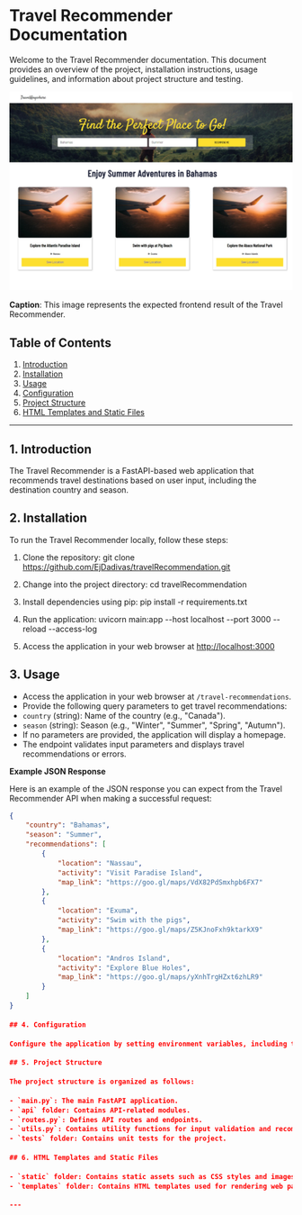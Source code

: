 # Travel Recommender Documentation

Welcome to the Travel Recommender documentation. This document provides an overview of the project, installation instructions, usage guidelines, and information about project structure and testing.

![Frontend Result](static/frontend.jpeg)

**Caption**: This image represents the expected frontend result of the Travel Recommender.

## Table of Contents

1. [Introduction](#1-introduction)
2. [Installation](#2-installation)
3. [Usage](#3-usage)
4. [Configuration](#4-configuration)
5. [Project Structure](#5-project-structure)
6. [HTML Templates and Static Files](#6-html-templates-and-static-files)

---

## 1. Introduction

The Travel Recommender is a FastAPI-based web application that recommends travel destinations based on user input, including the destination country and season.

## 2. Installation

To run the Travel Recommender locally, follow these steps:

1. Clone the repository:
   git clone https://github.com/EjDadivas/travelRecommendation.git

2. Change into the project directory:
   cd travelRecommendation

3. Install dependencies using pip:
   pip install -r requirements.txt

4. Run the application:
   uvicorn main:app --host localhost --port 3000 --reload --access-log

5. Access the application in your web browser at [http://localhost:3000](http://localhost:3000)

## 3. Usage

- Access the application in your web browser at `/travel-recommendations`.
- Provide the following query parameters to get travel recommendations:
- `country` (string): Name of the country (e.g., "Canada").
- `season` (string): Season (e.g., "Winter", "Summer", "Spring", "Autumn").
- If no parameters are provided, the application will display a homepage.
- The endpoint validates input parameters and displays travel recommendations or errors.

**Example JSON Response**

Here is an example of the JSON response you can expect from the Travel Recommender API when making a successful request:

```json
{
    "country": "Bahamas",
    "season": "Summer",
    "recommendations": [
        {
            "location": "Nassau",
            "activity": "Visit Paradise Island",
            "map_link": "https://goo.gl/maps/VdX82PdSmxhpb6FX7"
        },
        {
            "location": "Exuma",
            "activity": "Swim with the pigs",
            "map_link": "https://goo.gl/maps/Z5KJnoFxh9ktarkX9"
        },
        {
            "location": "Andros Island",
            "activity": "Explore Blue Holes",
            "map_link": "https://goo.gl/maps/yXnhTrgHZxt6zhLR9"
        }
    ]
}

## 4. Configuration

Configure the application by setting environment variables, including the OpenAI API key, in a `.env` file.

## 5. Project Structure

The project structure is organized as follows:

- `main.py`: The main FastAPI application.
- `api` folder: Contains API-related modules.
- `routes.py`: Defines API routes and endpoints.
- `utils.py`: Contains utility functions for input validation and recommendation generation.
- `tests` folder: Contains unit tests for the project.

## 6. HTML Templates and Static Files

- `static` folder: Contains static assets such as CSS styles and images.
- `templates` folder: Contains HTML templates used for rendering web pages, including `home.html`.

---
```
